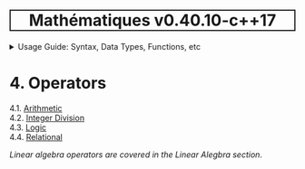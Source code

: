 <h1 style='border: 2px solid; text-align: center'>Mathématiques v0.40.10-c++17</h1>

<details>

<summary>Usage Guide: Syntax, Data Types, Functions, etc</summary>

# [Usage Guide: Syntax, Data Types, Functions, etc](../README.md)<br>
1. [Usage Guide Notation](../notation/README.md)<br>
2. [Scalar Types (Real, Imaginary, Complex & Quaternion)](../scalars/README.md)<br>
3. [Container Types (Vector, Matrix & MultiArray)](../multiarrays/README.md)<br>
4. _Operators_ <br>
5. [Functions](../functions/README.md)<br>
6. [Linear Algebra](../linear-algebra/README.md)<br>
7. [Indexing, Masks, and Sorting](../indexing-sorting/README.md)<br>
8. [Ranges and Grids](../ranges-grids/README.md)<br>
9. [Calculus](../calculus/README.md)<br>
10. [Vector Calculus](../vector-calculus/README.md)<br>
11. [MultiArray Calculus](../tensor-calculus/README.md)<br>
12. [Display of Results](../display/README.md)<br>
13. [FILE I/O](../file-io/README.md)<br>
14. [Debug Modes](../debug/README.md)<br>


</details>



# 4. Operators

4.1. [Arithmetic](arithmetic/README.md)<br>
4.2. [Integer Division](integer-division/README.md)<br>
4.3. [Logic](logic/README.md)<br>
4.4. [Relational](relational/README.md)<br>

_Linear algebra operators are covered in the Linear Alegbra section_.

